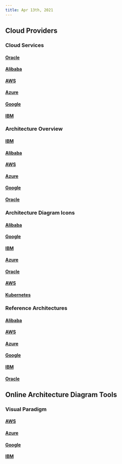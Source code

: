 ```yaml
---
title: Apr 13th, 2021
---
```


## Cloud Providers
### Cloud Services
#### [Oracle](https://www.oracle.com/cloud/#products)
#### [Alibaba](https://www.alibabacloud.com/product)
#### [AWS](https://aws.amazon.com/products/)
#### [Azure](https://azure.microsoft.com/en-us/services/)
#### [Google](https://cloud.google.com/products)
#### [IBM](https://www.ibm.com/cloud/products)
### Architecture Overview
#### [IBM](https://www.ibm.com/garage/method/practices/code/practice_get_started_with_architectures/)
#### [Alibaba](https://www.alibabacloud.com/architecture)
#### [AWS](https://aws.amazon.com/architecture/)
#### [Azure](https://docs.microsoft.com/en-us/azure/architecture/)
#### [Google](https://cloud.google.com/architecture/)
#### [Oracle](https://www.oracle.com/cloud/architecture-center/)
### Architecture Diagram Icons
#### [Alibaba](https://www.alibabacloud.com/help/doc-detail/67830.htm)
#### [Google](https://cloud.google.com/icons)
#### [IBM](https://www.ibm.com/cloud/architecture/architectures/edit/powerpoint)
#### [Azure](https://docs.microsoft.com/en-us/azure/architecture/icons/)
#### [Oracle](https://docs.oracle.com/en-us/iaas/Content/General/Reference/graphicsfordiagrams.htm)
#### [AWS](https://aws.amazon.com/architecture/icons/)
#### [Kubernetes](https://docs.google.com/presentation/d/15h_MHjR2fzXIiGZniUdHok_FP07u1L8MAX5cN1r0j4U/edit#slide=id.g3375c55830_0_29)
### Reference Architectures
#### [Alibaba](https://www.alibabacloud.com/architecture/ref-architecture/index)
#### [AWS](https://aws.amazon.com/architecture/reference-architecture-diagrams/?whitepapers-main.sort-by=item.additionalFields.sortDate&whitepapers-main.sort-order=desc)
#### [Azure](https://docs.microsoft.com/en-us/azure/architecture/browse/)
#### [Google](https://cloud.google.com/architecture)
#### [IBM](https://www.ibm.com/garage/method/practices/code/practice_get_started_with_architectures/)
#### [Oracle](https://docs.oracle.com/solutions/?type=reference-architectures&page=0&is=true&sort=0)
## Online Architecture Diagram Tools
### Visual Paradigm
#### [AWS](https://online.visual-paradigm.com/diagrams/solutions/free-aws-architecture-diagram-tool/)
#### [Azure](https://online.visual-paradigm.com/diagrams/solutions/free-azure-diagram-tool/)
#### [Google](https://online.visual-paradigm.com/diagrams/solutions/free-google-cloud-diagram-tool/)
#### [IBM](https://online.visual-paradigm.com/diagrams/solutions/free-ibm-cloud-diagram-tool/)

